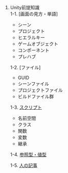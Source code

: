 1. Unity前提知識  
   1-1. [画面の見方・単語]
     - シーン
     - プロジェクト
     - ヒエラルキー
     - ゲームオブジェクト
     - コンポーネント
     - プレハブ  

   1-2. [ファイル]
     - GUID
     - シーンファイル
     - プロジェクトファイル
     - ビルドファイル群

   1-3. [スクリプト](https://drive.google.com/drive/folders/1wERc8OBgpYX3IYyQwG1kEKyiMEyuSYhc)
     - 名前空間
     - クラス
     - 関数
     - 変数
     - 継承  
        
   1-4. [参照型・値型](1_4/1_4.md)

   1-5. <a href="   https://tempura-kingdom.jp/unity_learn/" target="_blank">人の記事</a>
